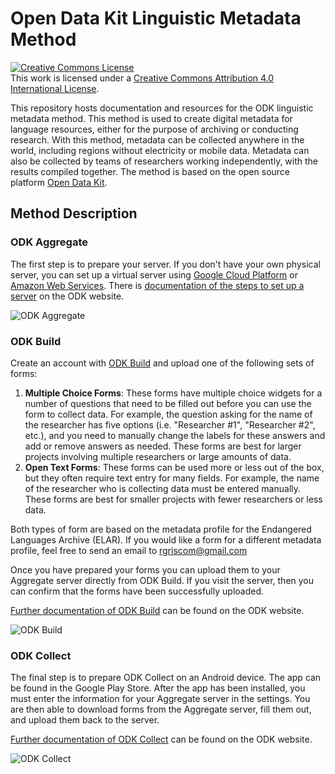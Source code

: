 # Open Data Kit Linguistic Metadata Method
<a rel="license" href="http://creativecommons.org/licenses/by/4.0/"><img alt="Creative Commons License" style="border-width:0" src="https://i.creativecommons.org/l/by/4.0/88x31.png" /></a><br />This work is licensed under a <a rel="license" href="http://creativecommons.org/licenses/by/4.0/">Creative Commons Attribution 4.0 International License</a>.

This repository hosts documentation and resources for the ODK linguistic metadata method. This method is used to create digital metadata for language resources, either for the purpose of archiving or conducting research. With this method, metadata can be collected anywhere in the world, including regions without electricity or mobile data. Metadata can also be collected by teams of researchers working independently, with the results compiled together. The  method is based on the open source platform [Open Data Kit](https://getodk.org/). 

## Method Description
### ODK Aggregate
The first step is to prepare your server. If you don't have your own physical server, you can set up a virtual server using [Google Cloud Platform](https://cloud.google.com) or [Amazon Web Services](https://aws.amazon.com/). There is [documentation of the steps to set up a server](https://docs.getodk.org/aggregate-setup/) on the ODK website.  

![](https://www.dropbox.com/s/xt5tq61ku66ewxb/ODK%20aggregate.png?dl=1 "ODK Aggregate")

### ODK Build
Create an account with [ODK Build](https://build.getodk.org/) and upload one of the following sets of forms:
1. **Multiple Choice Forms**: These forms have multiple choice widgets for a number of questions that need to be filled out before you can use the form to collect data. For example, the question asking for the name of the researcher has five options (i.e. "Researcher #1", "Researcher #2", etc.), and you need to manually change the labels for these answers and add or remove answers as needed. These forms are best for larger projects involving multiple researchers or large amounts of data.
2. **Open Text Forms**: These forms can be used more or less out of the box, but they often require text entry for many fields. For example, the name of the researcher who is collecting data must be entered manually. These forms are best for smaller projects with fewer researchers or less data. 

Both types of form are based on the metadata profile for the Endangered Languages Archive (ELAR). If you would like a form for a different metadata profile, feel free to send an email to rgriscom@gmail.com

Once you have prepared your forms you can upload them to your Aggregate server directly from ODK Build. If you visit the server, then you can confirm that the forms have been successfully uploaded.

[Further documentation of ODK Build](https://docs.getodk.org/build-intro/) can be found on the ODK website.

![](https://www.dropbox.com/s/i7lxqax26ji91tj/ODK%20build%20gp.png?dl=1 "ODK Build")

### ODK Collect
The final step is to prepare ODK Collect on an Android device. The app can be found in the Google Play Store. After the app has been installed, you  must enter the information for your Aggregate server in the settings. You are then able to download forms from the Aggregate server, fill them out, and upload them back to the server.

[Further documentation of ODK Collect](https://docs.getodk.org/collect-intro/) can be found on the ODK website.

![](https://www.dropbox.com/s/hhcsh6f9vrfi345/Group%20of%20questions.png?dl=1 "ODK Collect")



